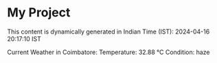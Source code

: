 # My Project

This content is dynamically generated in Indian Time (IST): 2024-04-16 20:17:10 IST


Current Weather in Coimbatore:
Temperature: 32.88 °C
Condition: haze
